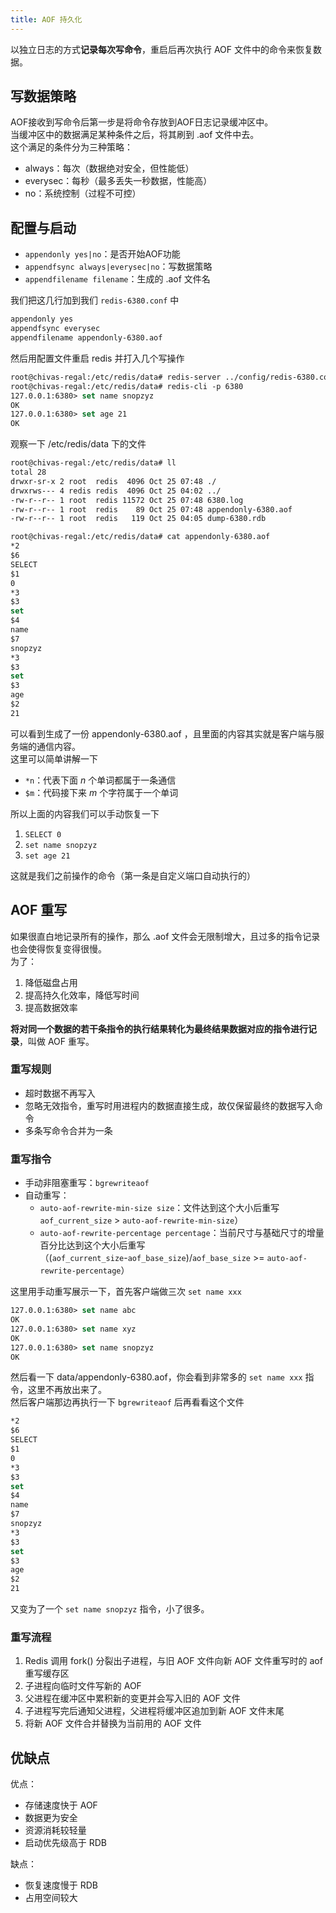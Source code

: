 ```yaml
---
title: AOF 持久化
---
```


以独立日志的方式**记录每次写命令**，重启后再次执行 AOF 文件中的命令来恢复数据。  

## 写数据策略

AOF接收到写命令后第一步是将命令存放到AOF日志记录缓冲区中。  
当缓冲区中的数据满足某种条件之后，将其刷到 .aof 文件中去。  
这个满足的条件分为三种策略：
- always：每次（数据绝对安全，但性能低）
- everysec：每秒（最多丢失一秒数据，性能高）
- no：系统控制（过程不可控）

## 配置与启动

- `appendonly yes|no`：是否开始AOF功能
- `appendfsync always|everysec|no`：写数据策略
- `appendfilename filename`：生成的 .aof 文件名

我们把这几行加到我们 `redis-6380.conf` 中  

```vb
appendonly yes
appendfsync everysec
appendfilename appendonly-6380.aof
```

然后用配置文件重启 redis 并打入几个写操作  

```vb
root@chivas-regal:/etc/redis/data# redis-server ../config/redis-6380.conf
root@chivas-regal:/etc/redis/data# redis-cli -p 6380
127.0.0.1:6380> set name snopzyz
OK
127.0.0.1:6380> set age 21
OK
```

观察一下 /etc/redis/data 下的文件  

```vb
root@chivas-regal:/etc/redis/data# ll
total 28
drwxr-sr-x 2 root  redis  4096 Oct 25 07:48 ./
drwxrws--- 4 redis redis  4096 Oct 25 04:02 ../
-rw-r--r-- 1 root  redis 11572 Oct 25 07:48 6380.log
-rw-r--r-- 1 root  redis    89 Oct 25 07:48 appendonly-6380.aof
-rw-r--r-- 1 root  redis   119 Oct 25 04:05 dump-6380.rdb

root@chivas-regal:/etc/redis/data# cat appendonly-6380.aof
*2
$6
SELECT
$1
0
*3
$3
set
$4
name
$7
snopzyz
*3
$3
set
$3
age
$2
21
```

可以看到生成了一份 appendonly-6380.aof ，且里面的内容其实就是客户端与服务端的通信内容。  
这里可以简单讲解一下
- `*n`：代表下面 $n$ 个单词都属于一条通信
- `$m`：代码接下来 $m$ 个字符属于一个单词

所以上面的内容我们可以手动恢复一下  
1. `SELECT 0`
2. `set name snopzyz`
3. `set age 21`

这就是我们之前操作的命令（第一条是自定义端口自动执行的）

## AOF 重写

如果很直白地记录所有的操作，那么 .aof 文件会无限制增大，且过多的指令记录也会使得恢复变得很慢。  
为了：
1. 降低磁盘占用
2. 提高持久化效率，降低写时间
3. 提高数据效率

**将对同一个数据的若干条指令的执行结果转化为最终结果数据对应的指令进行记录**，叫做 AOF 重写。  

### 重写规则

- 超时数据不再写入
- 忽略无效指令，重写时用进程内的数据直接生成，故仅保留最终的数据写入命令
- 多条写命令合并为一条

### 重写指令

- 手动非阻塞重写：`bgrewriteaof`
- 自动重写：
  - `auto-aof-rewrite-min-size size`：文件达到这个大小后重写<br>`aof_current_size` > `auto-aof-rewrite-min-size`）
  - `auto-aof-rewrite-percentage percentage`：当前尺寸与基础尺寸的增量百分比达到这个大小后重写<br>（(`aof_current_size`-`aof_base_size`)/`aof_base_size` >= `auto-aof-rewrite-percentage`）

这里用手动重写展示一下，首先客户端做三次 `set name xxx`  

```vb
127.0.0.1:6380> set name abc
OK
127.0.0.1:6380> set name xyz
OK
127.0.0.1:6380> set name snopzyz
OK
```

然后看一下 data/appendonly-6380.aof，你会看到非常多的 `set name xxx` 指令，这里不再放出来了。  
然后客户端那边再执行一下 `bgrewriteaof` 后再看看这个文件  

```vb
*2
$6
SELECT
$1
0
*3
$3
set
$4
name
$7
snopzyz
*3
$3
set
$3
age
$2
21
```

又变为了一个 `set name snopzyz` 指令，小了很多。  

### 重写流程

1. Redis 调用 fork() 分裂出子进程，与旧 AOF 文件向新 AOF 文件重写时的 aof重写缓存区
2. 子进程向临时文件写新的 AOF
3. 父进程在缓冲区中累积新的变更并会写入旧的 AOF 文件
4. 子进程写完后通知父进程，父进程将缓冲区追加到新 AOF 文件末尾
5. 将新 AOF 文件合并替换为当前用的 AOF 文件

## 优缺点

优点：
- 存储速度快于 AOF
- 数据更为安全
- 资源消耗较轻量
- 启动优先级高于 RDB

缺点：
- 恢复速度慢于 RDB
- 占用空间较大
